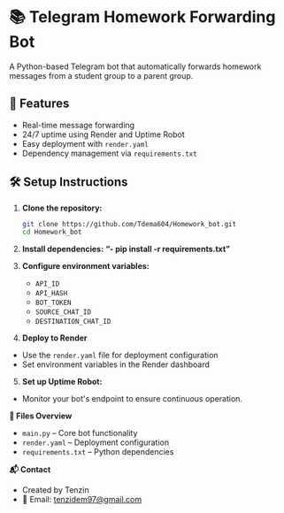 # 📚 Telegram Homework Forwarding Bot

A Python-based Telegram bot that automatically forwards homework messages from a student group to a parent group.

## 🚀 Features

- Real-time message forwarding
- 24/7 uptime using Render and Uptime Robot
- Easy deployment with `render.yaml`
- Dependency management via `requirements.txt`
 
## 🛠️ Setup Instructions
1. **Clone the repository:**
   ```bash
   git clone https://github.com/Tdema604/Homework_bot.git
   cd Homework_bot
   
2. **Install dependencies:**
**“- pip install -r requirements.txt”** 
 

4. **Configure environment variables:**
   - `API_ID`  
   - `API_HASH`  
   - `BOT_TOKEN`  
   - `SOURCE_CHAT_ID`  
   - `DESTINATION_CHAT_ID`

5. **Deploy to Render**
- Use the `render.yaml` file for deployment configuration
- Set environment variables in the Render dashboard

5. **Set up Uptime Robot:**
  - Monitor your bot's endpoint to ensure continuous operation.

**📄 Files Overview**
- `main.py` – Core bot functionality
- `render.yaml` – Deployment configuration
- `requirements.txt` – Python dependencies

**📬 Contact**
- Created by Tenzin
- 📧 Email: tenzidem97@gmail.com
